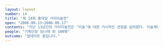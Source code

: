 ```yaml
---
layout: layout
number: 14
title: "제 14회 홍대앞 거리미술전"
open: "2006.09.13~2006.09.17"
contents: "지난 13년간의 거리미술전은 ‘미술’에 대한 거시적인 관점을 담아왔다. 미술계에 대한 비판, 문화계의 현실인식 등을 포함한 거리미술전의 정체성에 대해서 규명한 것이다. 하지만 제 14회 거리미술전은 가장 근본적인 질문에서 시작한다. 13년 간 거리미술전이 커오면서 발전한 것은 무엇이고, 여전한 것은 무엇일까. 거리미술전이 표방하는 정신은 무엇이고, 어떻게 그 정신을 지킬 것인가. 거리미술전은 왜 생겨났으며, 왜 대중과의 자유로운 소통을 원하는 지와 그렇다면 무엇으로부터 자유로워지고 싶은 것인지. 누구와 무엇을 매개로 소통하고 싶은 것인지. 이러한 질문을 바탕으로 제 14회 거리미술전은 [interview-길에서 만나다]라는 기조 아래 거리미술전의 핵심원동력이자 거리미술전만이 가진 특성과 장점인 ″자유, 열정, 순수, 대중과의 호흡, 거리″라는 키워드에 한층 밀도 있게 주목했다. "
people: "기획단장 임나래 외 100명"
outcome: "업데이트 중입니다."
---
```

